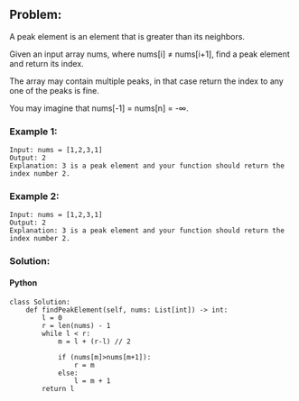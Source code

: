 ## Problem:

A peak element is an element that is greater than its neighbors.

Given an input array nums, where nums[i] ≠ nums[i+1], find a peak element and return its index.

The array may contain multiple peaks, in that case return the index to any one of the peaks is fine.

You may imagine that nums[-1] = nums[n] = -∞.

### Example 1:

```
Input: nums = [1,2,3,1]
Output: 2
Explanation: 3 is a peak element and your function should return the index number 2.
```

### Example 2:

```
Input: nums = [1,2,3,1]
Output: 2
Explanation: 3 is a peak element and your function should return the index number 2.
```

### Solution:

#### Python

```
class Solution:
    def findPeakElement(self, nums: List[int]) -> int:
        l = 0
        r = len(nums) - 1
        while l < r:
            m = l + (r-l) // 2

            if (nums[m]>nums[m+1]):
                r = m
            else:
                l = m + 1
        return l
```
